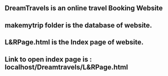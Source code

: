 ## DreamTravels is an online travel Booking Website
##  makemytrip folder is the database of website.
## L&RPage.html is the Index page of website.
## Link to open index page is : localhost/Dreamtravels/L&RPage.html
